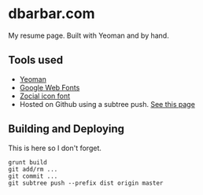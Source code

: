 # dbarbar.com

My resume page.  Built with Yeoman and by hand.

## Tools used

* [Yeoman](http://yeoman.io/)
* [Google Web Fonts](http://www.google.com/fonts/)
* [Zocial icon font](http://zocial.smcllns.com/)
* Hosted on Github using a subtree push. [See this page](http://txt.fliglio.com/2013/04/publishing-a-yeoman-app-with-github-pages/)

## Building and Deploying

This is here so I don't forget.

````
grunt build
git add/rm ...
git commit ...
git subtree push --prefix dist origin master
````

